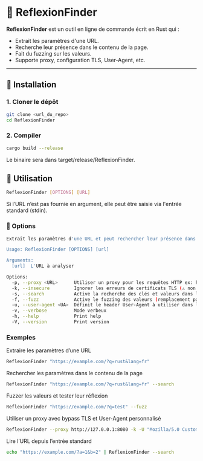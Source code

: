 # 🔎 ReflexionFinder

**ReflexionFinder** est un outil en ligne de commande écrit en Rust qui :

- Extrait les paramètres d'une URL.
- Recherche leur présence dans le contenu de la page.
- Fait du fuzzing sur les valeurs.
- Supporte proxy, configuration TLS, User-Agent, etc.

---

## 🚀 Installation

### 1. Cloner le dépôt

```bash
git clone <url_du_repo>
cd ReflexionFinder
```

### 2. Compiler

```bash
cargo build --release
```

Le binaire sera dans target/release/ReflexionFinder.

## 🧪 Utilisation

```bash
ReflexionFinder [OPTIONS] [URL]
```

Si l’URL n’est pas fournie en argument, elle peut être saisie via l'entrée standard (stdin).

### 📌 Options

```bash
Extrait les paramètres d'une URL et peut rechercher leur présence dans le contenu

Usage: ReflexionFinder [OPTIONS] [url]

Arguments:
  [url]  L'URL à analyser

Options:
  -p, --proxy <URL>      Utiliser un proxy pour les requêtes HTTP ex: http://127.0.0.1:8080
  -k, --insecure         Ignorer les erreurs de certificats TLS (⚠️ non sécurisé)
  -s, --search           Active la recherche des clés et valeurs dans la page
  -f, --fuzz             Active le fuzzing des valeurs (remplacement par des chaînes aléatoires)
  -u, --user-agent <UA>  Définit le header User-Agent à utiliser dans les requêtes
  -v, --verbose          Mode verbeux
  -h, --help             Print help
  -V, --version          Print version

```

### Exemples

Extraire les paramètres d’une URL

```bash
ReflexionFinder "https://example.com/?q=rust&lang=fr"
```

Rechercher les paramètres dans le contenu de la page

```bash
ReflexionFinder "https://example.com/?q=rust&lang=fr" --search
```

Fuzzer les valeurs et tester leur réflexion

```bash
ReflexionFinder "https://example.com/?q=test" --fuzz
```

Utiliser un proxy avec bypass TLS et User-Agent personnalisé

```bash
ReflexionFinder --proxy http://127.0.0.1:8080 -k -U "Mozilla/5.0 CustomBot" --search
```

Lire l’URL depuis l’entrée standard

```bash
echo "https://example.com/?a=1&b=2" | ReflexionFinder --search
```
